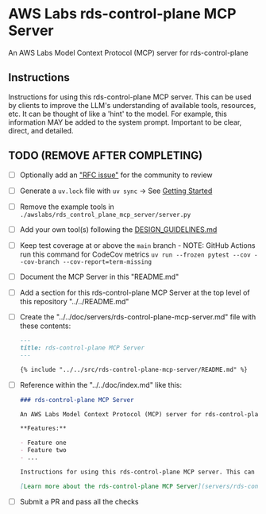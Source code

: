# AWS Labs rds-control-plane MCP Server

An AWS Labs Model Context Protocol (MCP) server for rds-control-plane

## Instructions

Instructions for using this rds-control-plane MCP server. This can be used by clients to improve the LLM's understanding of available tools, resources, etc. It can be thought of like a 'hint' to the model. For example, this information MAY be added to the system prompt. Important to be clear, direct, and detailed.

## TODO (REMOVE AFTER COMPLETING)

* [ ] Optionally add an ["RFC issue"](https://github.com/awslabs/mcp/issues) for the community to review
* [ ] Generate a `uv.lock` file with `uv sync` -> See [Getting Started](https://docs.astral.sh/uv/getting-started/)
* [ ] Remove the example tools in `./awslabs/rds_control_plane_mcp_server/server.py`
* [ ] Add your own tool(s) following the [DESIGN_GUIDELINES.md](https://github.com/awslabs/mcp/blob/main/DESIGN_GUIDELINES.md)
* [ ] Keep test coverage at or above the `main` branch - NOTE: GitHub Actions run this command for CodeCov metrics `uv run --frozen pytest --cov --cov-branch --cov-report=term-missing`
* [ ] Document the MCP Server in this "README.md"
* [ ] Add a section for this rds-control-plane MCP Server at the top level of this repository "../../README.md"
* [ ] Create the "../../doc/servers/rds-control-plane-mcp-server.md" file with these contents:

    ```markdown
    ---
    title: rds-control-plane MCP Server
    ---

    {% include "../../src/rds-control-plane-mcp-server/README.md" %}
    ```

* [ ] Reference within the "../../doc/index.md" like this:

    ```markdown
    ### rds-control-plane MCP Server

    An AWS Labs Model Context Protocol (MCP) server for rds-control-plane

    **Features:**

    - Feature one
    - Feature two
    - ...

    Instructions for using this rds-control-plane MCP server. This can be used by clients to improve the LLM's understanding of available tools, resources, etc. It can be thought of like a 'hint' to the model. For example, this information MAY be added to the system prompt. Important to be clear, direct, and detailed.

    [Learn more about the rds-control-plane MCP Server](servers/rds-control-plane-mcp-server.md)
    ```

* [ ] Submit a PR and pass all the checks
